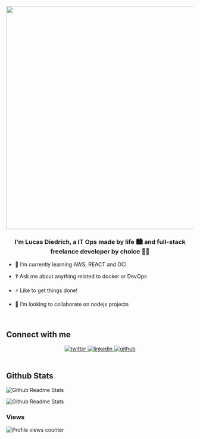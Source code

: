 <div align="center">
<img src="https://rishavanand.github.io/static/images/greetings.gif" align="center" height="undefined" width="600" />
</div>  
  

### <div align="center">I'm Lucas Diedrich, a IT Ops made by life 🏙️ and full-stack freelance developer by choice 👨‍💻</div>    

- 🌱 I’m currently learning AWS, REACT and OCI
  

- ❓ Ask me about anything related to docker or DevOps  
  

- ⚡ Like to get things done!  


- 👯 I’m looking to collaborate on nodejs projects
 

<br/>  

## Connect with me  
<div align="center">
<a href="https://twitter.com/lucasdiedrich" target="_blank">
<img src=https://img.shields.io/badge/twitter-%2300acee.svg?&style=for-the-badge&logo=twitter&logoColor=white alt=twitter style="margin-bottom: 5px;" />
</a>
<a href="https://linkedin.com/in/lucasdiedrich" target="_blank">
<img src=https://img.shields.io/badge/linkedin-%231E77B5.svg?&style=for-the-badge&logo=linkedin&logoColor=white alt=linkedin style="margin-bottom: 5px;" />
</a>
<a href="https://github.com/lucasdiedrich" target="_blank">
<img src=https://img.shields.io/badge/github-%2324292e.svg?&style=for-the-badge&logo=github&logoColor=white alt=github style="margin-bottom: 5px;" />
</a>  
</div>  
  

<br/>  


## Github Stats  
![Github Readme Stats](https://github-readme-stats.vercel.app/api?username=lucasdiedrich&show_icons=true&count_private=true)  

![Github Readme Stats](https://github-readme-stats.vercel.app/api/top-langs/?username=lucasdiedrich)  

### Views  
![Profile views counter](https://komarev.com/ghpvc/?username=lucasdiedrich&&style=flat-square)  
